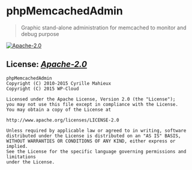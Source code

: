 # phpMemcachedAdmin
> Graphic stand-alone administration for memcached to monitor and debug purpose

[![Apache-2.0](https://img.shields.io/badge/license-Apache--2.0-green.svg)](http://www.apache.org/licenses/LICENSE-2.0)

## License: _[Apache-2.0](http://www.apache.org/licenses/LICENSE-2.0)_

    phpMemcachedAdmin
    Copyright (C) 2010-2015 Cyrille Mahieux
    Copyright (C) 2015 WP-Cloud

    Licensed under the Apache License, Version 2.0 (the "License");
    you may not use this file except in compliance with the License.
    You may obtain a copy of the License at

    http://www.apache.org/licenses/LICENSE-2.0

    Unless required by applicable law or agreed to in writing, software
    distributed under the License is distributed on an "AS IS" BASIS,
    WITHOUT WARRANTIES OR CONDITIONS OF ANY KIND, either express or implied.
    See the License for the specific language governing permissions and limitations
    under the License.
